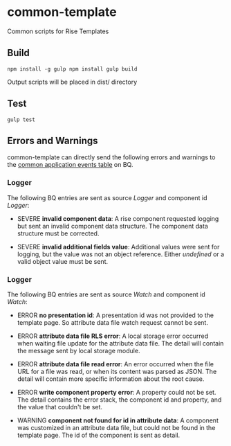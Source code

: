 # common-template
Common scripts for Rise Templates

## Build

`
npm install -g gulp
npm install
gulp build
`

Output scripts will be placed in dist/ directory

## Test

`
gulp test
`

## Errors and Warnings

common-template can directly send the following errors and warnings to the [common application events table](https://help.risevision.com/hc/en-us/articles/360020076252-Structure-of-Client-Side-Applications-Table) on BQ.

### Logger

The following BQ entries are sent as source *Logger* and component id *Logger*:

- SEVERE **invalid component data**: A rise component requested logging but sent an invalid component data structure. The component data structure must be corrected.

- SEVERE **invalid additional fields value**: Additional values were sent for logging, but the value was not an object reference. Either *undefined* or a valid object value must be sent.

### Logger

The following BQ entries are sent as source *Watch* and component id *Watch*:

- ERROR **no presentation id**: A presentation id was not provided to the template page. So attribute data file watch request cannot be sent.

- ERROR **attribute data file RLS error**: A local storage error occurred when waiting file update for the attribute data file. The detail will contain the message sent by local storage module.

- ERROR **attribute data file read error**: An error occurred when the file URL for a file was read, or when its content was parsed as JSON. The detail will contain more specific information about the root cause.

- ERROR **write component property error**: A property could not be set. The detail contains the error stack, the component id and property, and the value that couldn't be set.

- WARNING **component not found for id in attribute data**: A component was customized in an attribute data file, but could not be found in the template page. The id of the component is sent as detail.
